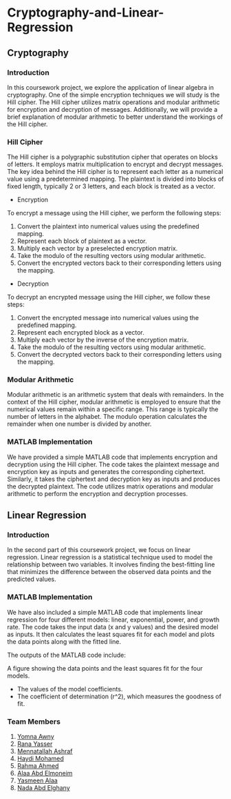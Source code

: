 # Cryptography-and-Linear-Regression
## Cryptography
### Introduction
In this coursework project, we explore the application of linear algebra in cryptography. One of the simple encryption techniques we will study is the Hill cipher. The Hill cipher utilizes matrix operations and modular arithmetic for encryption and decryption of messages. Additionally, we will provide a brief explanation of modular arithmetic to better understand the workings of the Hill cipher.
### Hill Cipher
The Hill cipher is a polygraphic substitution cipher that operates on blocks of letters. It employs matrix multiplication to encrypt and decrypt messages. The key idea behind the Hill cipher is to represent each letter as a numerical value using a predetermined mapping. The plaintext is divided into blocks of fixed length, typically 2 or 3 letters, and each block is treated as a vector.

- Encryption

To encrypt a message using the Hill cipher, we perform the following steps:

1. Convert the plaintext into numerical values using the predefined mapping.
2. Represent each block of plaintext as a vector.
3. Multiply each vector by a preselected encryption matrix.
4. Take the modulo of the resulting vectors using modular arithmetic.
5. Convert the encrypted vectors back to their corresponding letters using the mapping.

- Decryption

To decrypt an encrypted message using the Hill cipher, we follow these steps:

1. Convert the encrypted message into numerical values using the predefined mapping.
2. Represent each encrypted block as a vector.
3. Multiply each vector by the inverse of the encryption matrix.
4. Take the modulo of the resulting vectors using modular arithmetic.
5. Convert the decrypted vectors back to their corresponding letters using the mapping.
### Modular Arithmetic
Modular arithmetic is an arithmetic system that deals with remainders. In the context of the Hill cipher, modular arithmetic is employed to ensure that the numerical values remain within a specific range. This range is typically the number of letters in the alphabet. The modulo operation calculates the remainder when one number is divided by another.
### MATLAB Implementation
We have provided a simple MATLAB code that implements encryption and decryption using the Hill cipher. The code takes the plaintext message and encryption key as inputs and generates the corresponding ciphertext. Similarly, it takes the ciphertext and decryption key as inputs and produces the decrypted plaintext. The code utilizes matrix operations and modular arithmetic to perform the encryption and decryption processes.
## Linear Regression
### Introduction
In the second part of this coursework project, we focus on linear regression. Linear regression is a statistical technique used to model the relationship between two variables. It involves finding the best-fitting line that minimizes the difference between the observed data points and the predicted values.
### MATLAB Implementation
We have also included a simple MATLAB code that implements linear regression for four different models: linear, exponential, power, and growth rate. The code takes the input data (x and y values) and the desired model as inputs. It then calculates the least squares fit for each model and plots the data points along with the fitted line.

The outputs of the MATLAB code include:

A figure showing the data points and the least squares fit for the four models.
- The values of the model coefficients.
- The coefficient of determination (r^2), which measures the goodness of fit.
### Team Members
1. [Yomna Awny](https://github.com/YomnaAwny)
2. [Rana Yasser](https://github.com/RanaYB)
3. [Mennatallah Ashraf](https://github.com/Mennatallah9)
4. [Haydi Mohamed](https://github.com/HaydiMohamed)
5. [Rahma Ahmed]()
6. [Alaa Abd Elmoneim]()
7. [Yasmeen Alaa]()
8. [Nada Abd Elghany]()
